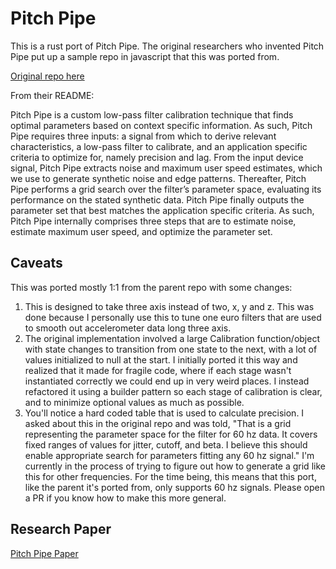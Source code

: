 # Pitch Pipe

This is a rust port of Pitch Pipe. The original researchers who invented Pitch
Pipe put up a sample repo in javascript that this was ported from. 

[Original repo here](https://github.com/ISUE/PitchPipe)

From their README:

Pitch Pipe is a custom low-pass filter calibration technique that finds optimal
parameters based on context specific information. As such, Pitch Pipe requires
three inputs: a signal from which to derive relevant characteristics, a
low-pass filter to calibrate, and an application specific criteria to optimize
for, namely precision and lag. From the input device signal, Pitch Pipe
extracts noise and maximum user speed estimates, which we use to generate
synthetic noise and edge patterns. Thereafter, Pitch Pipe performs a grid
search over the filter’s parameter space, evaluating its performance on the
stated synthetic data. Pitch Pipe finally outputs the parameter set that best
matches the application specific criteria. As such, Pitch Pipe internally
comprises three steps that are to estimate noise, estimate maximum user speed,
and optimize the parameter set.

## Caveats

This was ported mostly 1:1 from the parent repo with some changes:
1. This is designed to take three axis instead of two, x, y and z. This was
   done because I personally use this to tune one euro filters that are used to
   smooth out accelerometer data long three axis.
2. The original implementation involved a large Calibration function/object
   with state changes to transition from one state to the next, with a lot of
   values initialized to null at the start. I initially ported it this way and
   realized that it made for fragile code, where if each stage wasn't
   instantiated correctly we could end up in very weird places. I instead
   refactored it using a builder pattern so each stage of calibration is clear,
   and to minimize optional values as much as possible.
3. You'll notice a hard coded table that is used to calculate precision. I
   asked about this in the original repo and was told, "That is a grid
   representing the parameter space for the filter for 60 hz data. It covers
   fixed ranges of values for jitter, cutoff, and beta. I believe this should
   enable appropriate search for parameters fitting any 60 hz signal." I'm
   currently in the process of trying to figure out how to generate a grid like
   this for other frequencies. For the time being, this means that this port,
   like the parent it's ported from, only supports 60 hz signals. Please open a
   PR if you know how to make this more general.

## Research Paper

[Pitch Pipe Paper](http://graphicsinterface.org/proceedings/gi2019/gi2019-27/)
